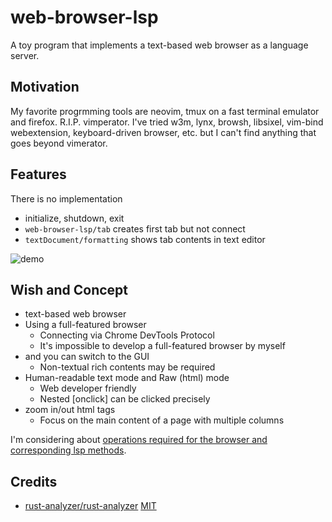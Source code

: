 # web-browser-lsp
A toy program that implements a text-based web browser as a language server.

## Motivation
My favorite progrmming tools are neovim, tmux on a fast terminal emulator and firefox. R.I.P. vimperator.
I've tried w3m, lynx, browsh, libsixel, vim-bind webextension, keyboard-driven browser, etc.
but I can't find anything that goes beyond vimerator.

## Features
There is no implementation
* initialize, shutdown, exit
* `web-browser-lsp/tab` creates first tab but not connect
* `textDocument/formatting` shows tab contents in text editor

![demo](https://user-images.githubusercontent.com/7942952/117168466-21cab600-ae03-11eb-9f8c-5b4736bc60d9.gif)

## Wish and Concept
* text-based web browser
* Using a full-featured browser
  - Connecting via Chrome DevTools Protocol
  - It's impossible to develop a full-featured browser by myself
* and you can switch to the GUI
  - Non-textual rich contents may be required
* Human-readable text mode and Raw (html) mode
  - Web developer friendly
  - Nested [onclick] can be clicked precisely
* zoom in/out html tags
  - Focus on the main content of a page with multiple columns

I'm considering about [operations required for the browser and corresponding lsp methods](./mapping_lsp.md).

## Credits
* [rust-analyzer/rust-analyzer](https://github.com/rust-analyzer/rust-analyzer) [MIT](https://github.com/rust-analyzer/rust-analyzer/blob/master/LICENSE-MIT)
